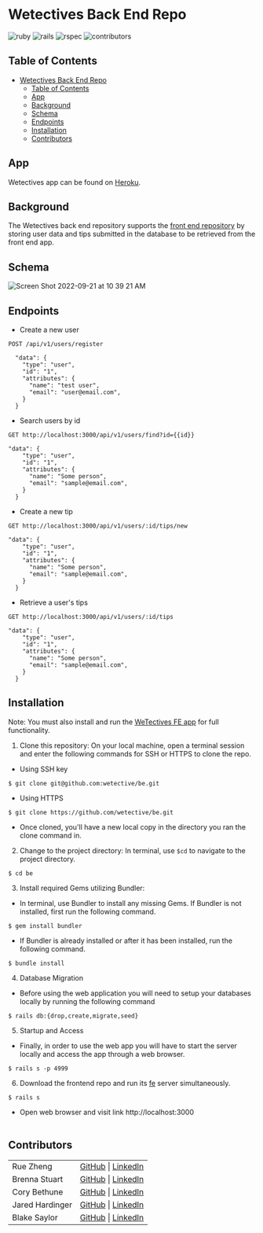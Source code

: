 # Wetectives Back End Repo

![ruby](https://img.shields.io/badge/Ruby-2.7.4-red)
![rails](https://img.shields.io/badge/Rails-5.2.8.1-red)
![rspec](https://img.shields.io/badge/RSpec-3.11.0-green)
![contributors](https://img.shields.io/badge/Contributors-5-yellow)

## Table of Contents
- [Wetectives Back End Repo](#wetectives-back-end-repo)
  - [Table of Contents](#table-of-contents)
  - [App](#app)
  - [Background](#background)
  - [Schema](#schema)
  - [Endpoints](#endpoints)
  - [Installation](#installation)
  - [Contributors](#contributors)

## App

Wetectives app can be found on [Heroku]().

## Background

The Wetectives back end repository supports the [front end repository](https://github.com/wetective/fe) by storing user data and tips submitted in the database to be retrieved from the front end app.

## Schema

![Screen Shot 2022-09-21 at 10 39 21 AM](https://user-images.githubusercontent.com/99001315/191562387-8f866a38-73bb-4aa8-87a1-6174b744e47e.png)

## Endpoints

- Create a new user
```shell
POST /api/v1/users/register

  "data": {
    "type": "user",
    "id": "1",
    "attributes": {
      "name": "test user",
      "email": "user@email.com",
    }
  }
```

- Search users by id
```shell
GET http://localhost:3000/api/v1/users/find?id={{id}}

"data": {
    "type": "user",
    "id": "1",
    "attributes": {
      "name": "Some person",
      "email": "sample@email.com",
    }
  }
```

- Create a new tip
```shell
GET http://localhost:3000/api/v1/users/:id/tips/new

"data": {
    "type": "user",
    "id": "1",
    "attributes": {
      "name": "Some person",
      "email": "sample@email.com",
    }
  }
```

- Retrieve a user's tips
```shell
GET http://localhost:3000/api/v1/users/:id/tips

"data": {
    "type": "user",
    "id": "1",
    "attributes": {
      "name": "Some person",
      "email": "sample@email.com",
    }
  }
```
## Installation

Note: You must also install and run the [WeTectives FE app](https://github.com/wetective/fe) for full functionality.

1. Clone this repository: On your local machine, open a terminal session and enter the following commands for SSH or HTTPS to clone the repo.

- Using SSH key <br>
```shell
$ git clone git@github.com:wetective/be.git
```

- Using HTTPS <br>
```shell
$ git clone https://github.com/wetective/be.git
```

- Once cloned, you'll have a new local copy in the directory you ran the clone command in.

2. Change to the project directory: In terminal, use `$cd` to navigate to the project directory.
```shell
$ cd be
```

3. Install required Gems utilizing Bundler: <br>
- In terminal, use Bundler to install any missing Gems. If Bundler is not installed, first run the following command.
```shell
$ gem install bundler
```

- If Bundler is already installed or after it has been installed, run the following command.
```shell
$ bundle install
```

4. Database Migration<br>
- Before using the web application you will need to setup your databases locally by running the following command
```shell
$ rails db:{drop,create,migrate,seed}
```

5. Startup and Access<br>
- Finally, in order to use the web app you will have to start the server locally and access the app through a web browser.

```shell
$ rails s -p 4999
```

6. Download the frontend repo and run its [fe](https://github.com/wetective/fe) server simultaneously.

```shell
$ rails s
```

- Open web browser and visit link
    http://localhost:3000 <br><br>


## Contributors
|  | |
| --- | --- |
| Rue Zheng | [GitHub](https://github.com/ruezheng) &#124; [LinkedIn](https://www.linkedin.com/in/ruezheng/) |
| Brenna Stuart | [GitHub](https://github.com/brennacodes) &#124; [LinkedIn](https://www.linkedin.com/in/brennastuart/) |
| Cory Bethune |[GitHub](https://github.com/CoryBethune) &#124; [LinkedIn](https://www.linkedin.com/in/cory-b-711b79178/) |
| Jared Hardinger | [GitHub](https://github.com/jaredhardinger) &#124; [LinkedIn](https://www.linkedin.com/in/hardinger/) |
| Blake Saylor | [GitHub](https://github.com/blakesaylor) &#124; [LinkedIn](linkedin.com/in/blake-saylor/) |
